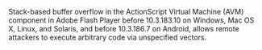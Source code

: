 Stack-based buffer overflow in the ActionScript Virtual Machine (AVM) component in Adobe Flash Player before 10.3.183.10 on Windows, Mac OS X, Linux, and Solaris, and before 10.3.186.7 on Android, allows remote attackers to execute arbitrary code via unspecified vectors.